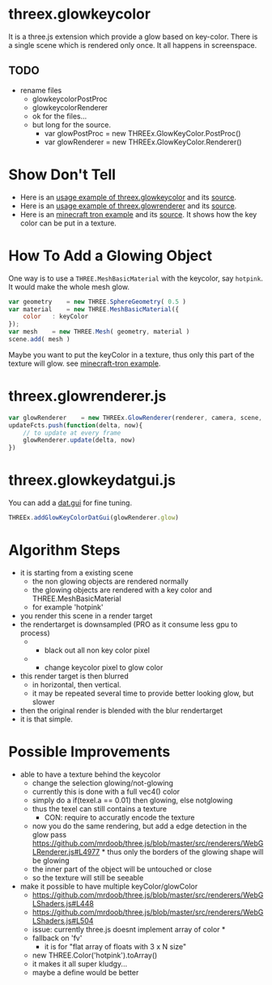 threex.glowkeycolor
===================

It is a three.js extension which provide a glow based on key-color.
There is a single scene which is rendered only once.
It all happens in screenspace.

## TODO
* rename files
  * glowkeycolorPostProc
  * glowkeycolorRenderer
  * ok for the files...
  * but long for the source.
    * var glowPostProc  = new THREEx.GlowKeyColor.PostProc()
    * var glowRenderer  = new THREEx.GlowKeyColor.Renderer()

Show Don't Tell
===============
* Here is an [usage example of threex.glowkeycolor](http://jeromeetienne.github.io/threex.glowkeycolor/examples/glowkeycolor.html) and its [source](https://github.com/jeromeetienne/threex.glowkeycolor/blob/master/examples/glowkeycolor.html).
* Here is an [usage example of threex.glowrenderer](http://jeromeetienne.github.io/threex.glowkeycolor/examples/glowrenderer.html) and its [source](https://github.com/jeromeetienne/threex.glowkeycolor/blob/master/examples/glowrenderer.html).
* Here is an [minecraft tron example](http://jeromeetienne.github.io/threex.glowkeycolor/examples/minecraft_tron.html) and its [source](https://github.com/jeromeetienne/threex.glowkeycolor/blob/master/examples/minecraft_tron.html).
It shows how the key color can be put in a texture.

How To Add a Glowing Object
===========================

One way is to use a ```THREE.MeshBasicMaterial``` with the keycolor, say ```hotpink```.
It would make the whole mesh glow.

```javascript
var geometry	= new THREE.SphereGeometry( 0.5 )
var material	= new THREE.MeshBasicMaterial({
	color	: keyColor
});
var mesh	= new THREE.Mesh( geometry, material )
scene.add( mesh )
```

Maybe you want to put the keyColor in a texture, thus only this part of the texture will 
glow. see [minecraft-tron example](https://github.com/jeromeetienne/threex.glowkeycolor/blob/master/examples/minecraft_tron.html).

threex.glowrenderer.js
======================

```javascript
var glowRenderer	= new THREEx.GlowRenderer(renderer, camera, scene, keyColor, glowColor)
updateFcts.push(function(delta, now){
	// to update at every frame
	glowRenderer.update(delta, now)
})
```

threex.glowkeydatgui.js
=======================

You can add a [dat.gui](https://code.google.com/p/dat-gui/) for fine tuning.

```javascript
THREEx.addGlowKeyColorDatGui(glowRenderer.glow)
```

Algorithm Steps
===============
* it is starting from a existing scene
  * the non glowing objects are rendered normally
  * the glowing objects are rendered with a key color and THREE.MeshBasicMaterial
  * for example 'hotpink'
* you render this scene in a render target
* the rendertarget is downsampled (PRO as it consume less gpu to process)
  * + black out all non key color pixel
  * + change keycolor pixel to glow color 
* this render target is then blurred
  * in horizontal, then vertical. 
  * it may be repeated several time to provide better looking glow, but slower
* then the original render is blended with the blur rendertarget
* it is that simple.


Possible Improvements
=====================
* able to have a texture behind the keycolor
  * change the selection glowing/not-glowing
  * currently this is done with a full vec4() color
  * simply do a if(texel.a == 0.01) then glowing, else notglowing
  * thus the texel can still contains a texture
    * CON: require to accuratly encode the texture
  * now you do the same rendering, but add a edge detection in the glow pass
https://github.com/mrdoob/three.js/blob/master/src/renderers/WebGLRenderer.js#L4977  * thus only the borders of the glowing shape will be glowing
  * the inner part of the object will be untouched or close
  * so the texture will still be seeable
* make it possible to have multiple keyColor/glowColor
  * https://github.com/mrdoob/three.js/blob/master/src/renderers/WebGLShaders.js#L448
  * https://github.com/mrdoob/three.js/blob/master/src/renderers/WebGLShaders.js#L504
  * issue: currently three.js doesnt implement array of color 
    * 
  * fallback on 'fv'
    * it is for "flat array of floats with 3 x N size"
  * new THREE.Color('hotpink').toArray()
  * it makes it all super kludgy...
  * maybe a define would be better
